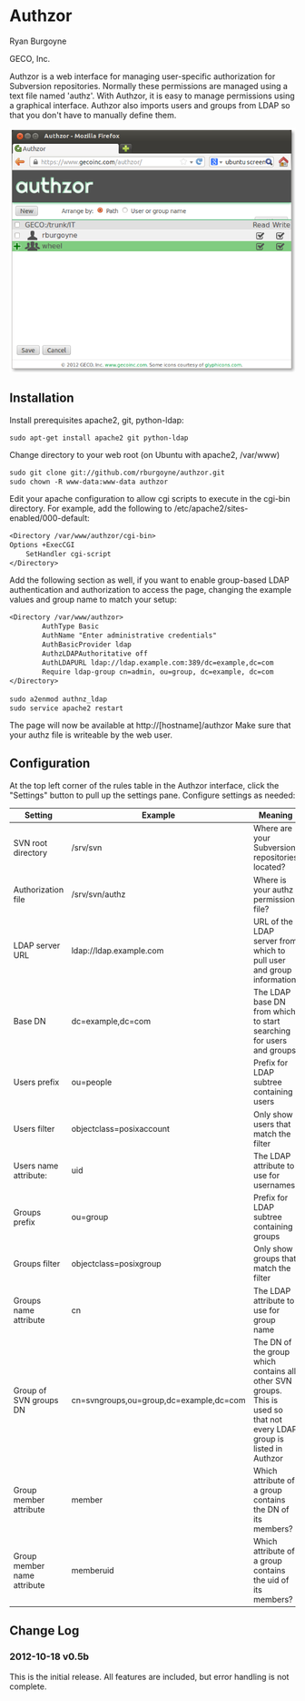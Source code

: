 # Authzor #

Ryan Burgoyne

GECO, Inc.

Authzor is a web interface for managing user-specific authorization for Subversion repositories. Normally these permissions are managed using a text file named 'authz'. With Authzor, it is easy to manage permissions using a graphical interface. Authzor also imports users and groups from LDAP so that you don't have to manually define them.

![Sample screenshot](screenshot.png)

## Installation ##

Install prerequisites apache2, git, python-ldap:

    sudo apt-get install apache2 git python-ldap

Change directory to your web root (on Ubuntu with apache2, /var/www)

    sudo git clone git://github.com/rburgoyne/authzor.git
    sudo chown -R www-data:www-data authzor

Edit your apache configuration to allow cgi scripts to execute in the cgi-bin
directory. For example, add the following to 
/etc/apache2/sites-enabled/000-default:

    <Directory /var/www/authzor/cgi-bin>
	Options +ExecCGI
        SetHandler cgi-script
    </Directory>

Add the following section as well, if you want to enable group-based LDAP 
authentication and authorization to access the page, changing the example 
values and group name to match your setup:

    <Directory /var/www/authzor>
            AuthType Basic
            AuthName "Enter administrative credentials"
            AuthBasicProvider ldap
            AuthzLDAPAuthoritative off
            AuthLDAPURL ldap://ldap.example.com:389/dc=example,dc=com
            Require ldap-group cn=admin, ou=group, dc=example, dc=com
    </Directory>

    sudo a2enmod authnz_ldap
    sudo service apache2 restart

The page will now be available at http://[hostname]/authzor
Make sure that your authz file is writeable by the web user.

## Configuration ##

At the top left corner of the rules table in the Authzor interface, click the "Settings" button to pull up the settings pane. Configure settings as needed:

| Setting                  | Example                  | Meaning            |
| ------------------------ | ------------------------ | ------------------ |
| SVN root directory       | /srv/svn                 |  Where are your Subversion repositories located? |
| Authorization file       | /srv/svn/authz           | Where is your authz permission file? |
| LDAP server URL          | ldap://ldap.example.com  | URL of the LDAP server from which to pull user and group information |
| Base DN                  | dc=example,dc=com        | The LDAP base DN from which to start searching for users and groups |
| Users prefix             | ou=people                | Prefix for LDAP subtree containing users |
|Users filter              | objectclass=posixaccount | Only show users that match the filter
| Users name attribute:    | uid                      | The LDAP attribute to use for usernames |
| Groups prefix            | ou=group                 | Prefix for LDAP subtree containing groups |
| Groups filter            | objectclass=posixgroup   | Only show groups that match the filter |
| Groups name attribute    | cn                       | The LDAP attribute to use for group name |
| Group of SVN groups DN   | cn=svngroups,ou=group,dc=example,dc=com | The DN of the group which contains all other SVN groups. This is used so that not every LDAP group is listed in Authzor |
| Group member attribute   | member                   | Which attribute of a group contains the DN of its members? |
| Group member name attribute | memberuid             | Which attribute of a group contains the uid of its members? |  

## Change Log ##

### 2012-10-18 v0.5b ###

This is the initial release. All features are included, but error handling is not complete.
